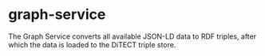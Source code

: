 # graph-service
The Graph Service converts all available JSON-LD data to RDF triples, after which the data is loaded to the DiTECT triple store. 
